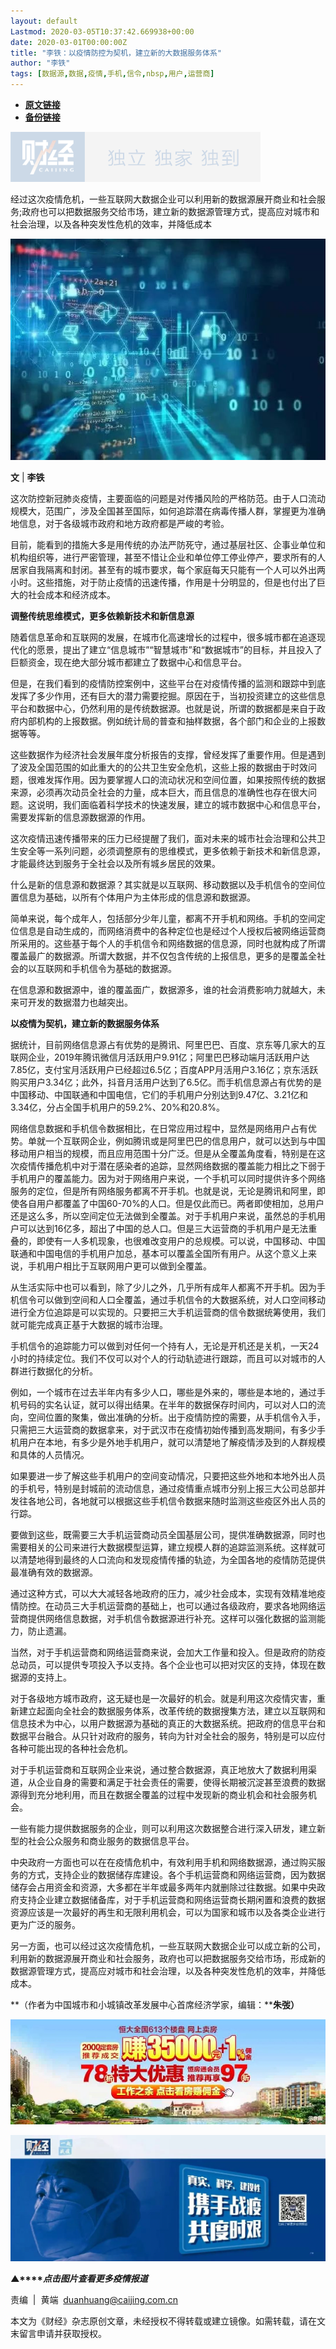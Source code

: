 ```yaml
---
layout: default
Lastmod: 2020-03-05T10:37:42.669938+00:00
date: 2020-03-01T00:00:00Z
title: "李铁：以疫情防控为契机，建立新的大数据服务体系"
author: "李铁"
tags: [数据源,数据,疫情,手机,信令,nbsp,用户,运营商]
---
```


* [**原文链接**](https://mp.weixin.qq.com/s/ar8AIS84eMVU8i6CZzkTYw)
* [**备份链接**](http://archive.today/dd3cG)


![](/images/post/77e6cfb5c7ef66e00d9bd04f74961594.jpg)

经过这次疫情危机，一些互联网大数据企业可以利用新的数据源展开商业和社会服务;政府也可以把数据服务交给市场，建立新的数据源管理方式，提高应对城市和社会治理，以及各种突发性危机的效率，并降低成本

![](/images/post/afd9e3d4aeecdfd977f060dd908bbdcd.jpg)

**文** | **李铁**

这次防控新冠肺炎疫情，主要面临的问题是对传播风险的严格防范。由于人口流动规模大，范围广，涉及全国甚至国际，如何追踪潜在病毒传播人群，掌握更为准确地信息，对于各级城市政府和地方政府都是严峻的考验。

目前，能看到的措施大多是用传统的办法严防死守，通过基层社区、企事业单位和机构组织等，进行严密管理，甚至不惜让企业和单位停工停业停产，要求所有的人居家自我隔离和封闭。甚至有的城市要求，每个家庭每天只能有一个人可以外出两小时。这些措施，对于防止疫情的迅速传播，作用是十分明显的，但是也付出了巨大的社会成本和经济成本。

**调整传统思维模式，更多依赖新技术和新信息源**

随着信息革命和互联网的发展，在城市化高速增长的过程中，很多城市都在追逐现代化的愿景，提出了建立“信息城市”“智慧城市”和“数据城市”的目标，并且投入了巨额资金，现在绝大部分城市都建立了数据中心和信息平台。

但是，在我们看到的疫情防控案例中，这些平台在对疫情传播的监测和跟踪中到底发挥了多少作用，还有巨大的潜力需要挖掘。原因在于，当初投资建立的这些信息平台和数据中心，仍然利用的是传统数据源。也就是说，所谓的数据都是来自于政府内部机构的上报数据。例如统计局的普查和抽样数据，各个部门和企业的上报数据等等。

这些数据作为经济社会发展年度分析报告的支撑，曾经发挥了重要作用。但是遇到了波及全国范围的如此重大的的公共卫生安全危机，这些上报的数据由于时效问题，很难发挥作用。因为要掌握人口的流动状况和空间位置，如果按照传统的数据来源，必须再次动员全社会的力量，成本巨大，而且信息的准确性也存在很大问题。这说明，我们面临着科学技术的快速发展，建立的城市数据中心和信息平台，需要发挥新的信息源数据源的作用。

这次疫情迅速传播带来的压力已经提醒了我们，面对未来的城市社会治理和公共卫生安全等一系列问题，必须调整原有的思维模式，更多依赖于新技术和新信息源，才能最终达到服务于全社会以及所有城乡居民的效果。

什么是新的信息源和数据源？其实就是以互联网、移动数据以及手机信令的空间位置信息为基础，以所有个体用户为主体形成的信息源和数据源。

简单来说，每个成年人，包括部分少年儿童，都离不开手机和网络。手机的空间定位信息是自动生成的，而网络消费中的各种定位也是经过个人授权后被网络运营商所采用的。这些基于每个人的手机信令和网络数据的信息源，同时也就构成了所谓覆盖最广的数据源。所谓大数据，并不仅包含传统的上报信息，更多的是覆盖全社会的以互联网和手机信令为基础的数据源。

在信息源和数据源中，谁的覆盖面广，数据源多，谁的社会消费影响力就越大，未来可开发的数据潜力也越突出。

**以疫情为契机，建立新的数据服务体系**

据统计，目前网络信息源占有优势的是腾讯、阿里巴巴、百度、京东等几家大的互联网企业，2019年腾讯微信月活跃用户9.91亿；阿里巴巴移动端月活跃用户达7.85亿，支付宝月活跃用户已经超过6.5亿；百度APP月活用户3.16亿；京东活跃购买用户3.34亿；此外，抖音月活用户达到了6.5亿。而手机信息源占有优势的是中国移动、中国联通和中国电信，它们的手机用户分别达到9.47亿、3.21亿和3.34亿，分占全国手机用户的59.2%、20%和20.8%。

网络信息数据和手机信令数据相比，在日常应用过程中，显然是网络用户占有优势。单就一个互联网企业，例如腾讯或是阿里巴巴的信息用户，就可以达到与中国移动用户相当的规模，而且应用范围十分广泛。但是从全覆盖角度看，特别是在这次疫情传播危机中对于潜在感染者的追踪，显然网络数据的覆盖能力相比之下弱于手机用户的覆盖能力。因为对于网络用户来说，一个手机可以同时提供许多个网络服务的定位，但是所有网络服务都离不开手机。也就是说，无论是腾讯和阿里，即使各自用户都覆盖了中国60-70%的人口。但是仅此而已。两者即使相加，总用户还是这么多，所以空间定位无法做到全覆盖。对于手机用户来说，虽然总的手机用户可以达到16亿多，超出了中国的总人口。但是三大运营商的手机用户是无法重叠的，即使有一人多机现象，也很难改变用户的总规模。可以说，中国移动、中国联通和中国电信的手机用户加总，基本可以覆盖全国所有用户。从这个意义上来说，手机用户相比于互联网用户更可以做到全覆盖。

从生活实际中也可以看到，除了少儿之外，几乎所有成年人都离不开手机。因为手机信令可以做到空间和人口全覆盖，通过手机信令的大数据系统，对人口空间移动进行全方位追踪是可以实现的。只要把三大手机运营商的信令数据统筹使用，我们就可能完成真正基于大数据的城市治理。

手机信令的追踪能力可以做到对任何一个持有人，无论是开机还是关机，一天24小时的持续定位。我们不仅可以对个人的行动轨迹进行跟踪，而且可以对城市的人群进行数据化的分析。

例如，一个城市在过去半年内有多少人口，哪些是外来的，哪些是本地的，通过手机号码的实名认证，就可以得出结果。在半年的数据保存时间内，可以对人口的流向，空间位置的聚集，做出准确的分析。出于疫情防控的需要，从手机信令入手，只需把三大运营商的数据拿来，对于武汉市在疫情初始传播到高发期间，有多少手机用户在本地，有多少是外地手机用户，就可以清楚地了解疫情涉及到的人群规模和具体的人员情况。

如果要进一步了解这些手机用户的空间变动情况，只要把这些外地和本地外出人员的手机号，特别是封城前的流动信息，通过疫情重点城市分别上报三大公司总部并发往各地公司，各地就可以根据这些手机信令数据来随时监测这些疫区外出人员的行踪。

要做到这些，既需要三大手机运营商动员全国基层公司，提供准确数据源，同时也需要相关的公司来进行大数据模型运算，建立规模人群的追踪监测系统。这样就可以清楚地得到最终的人口流向和发现疫情传播的轨迹，为全国各地的疫情防范提供最准确有效的数据源。

通过这种方式，可以大大减轻各地政府的压力，减少社会成本，实现有效精准地疫情防控。在动员三大手机运营商的基础上，也可以通过各级政府，要求各地网络运营商提供网络信息数据，对手机信令数据源进行补充。这样可以强化数据的监测能力，防止遗漏。

当然，对于手机运营商和网络运营商来说，会加大工作量和投入。但是政府的防疫总动员，可以提供专项投入予以支持。各个企业也可以把对灾区的支持，体现在数据源的支持上。

对于各级地方城市政府，这无疑也是一次最好的机会。就是利用这次疫情灾害，重新建立起面向全社会的数据服务体系，改革传统的数据搜集方法，建立以互联网和信息技术为中心，以用户数据源为基础的真正的大数据系统。把政府的信息平台和数据平台融合。从只针对政府的服务，转向为针对全社会的服务，特别是可以应付各种可能出现的各种社会危机。

对于手机运营商和互联网企业来说，通过整合数据源，真正地放大了数据利用渠道，从企业自身的需要和满足于社会责任的需要，使得长期被沉淀甚至浪费的数据源得到充分地利用，而且在数据全覆盖的过程中发现新的商业机会和社会服务机会。

一些有能力提供数据服务的企业，则可以利用这次数据整合进行深入研发，建立新型的社会公众服务和商业服务的数据信息平台。

中央政府一方面也可以在在疫情危机中，有效利用手机和网络数据源，通过购买服务的方式，支持企业的数据储存库建设。各个手机运营商和网络运营商，因为数据储存会占用资金和资源，大多都在半年或最多两年内就删除过往数据。如果中央政府支持企业建立数据储备库，对于手机运营商和网络运营商长期闲置和浪费的数据资源应该是一次最好的再生和无限利用机会，可以为国家和城市以及各类企业进行更为广泛的服务。

另一方面，也可以经过这次疫情危机，一些互联网大数据企业可以成立新的公司，利用新的数据源展开商业和社会服务，政府也可以把数据服务交给市场，形成新的数据源管理方式，提高应对城市和社会治理，以及各种突发性危机的效率，并降低成本。

**（作者为中国城市和小城镇改革发展中心首席经济学家，编辑：****朱弢）**

[![](/images/post/05b9d215bd3eff7d74296a5f605cafa4.jpg)](https://appd.evergrande.com/makePost_pro/index.html#/page?jsUrl=hftzxj0228&channel=9173)

[![](/images/post/4d24a5670c9a87791ea8b757d030c0d3.jpg)](https://mp.weixin.qq.com/mp/homepage?__biz=MjM5NDU5NTM4MQ==&hid=29&sn=21c0f34c737748fe3b2c372bb40ae622)

**▲****_点击图片查看更多疫情报道_**

  

  

责编  |  黄端  duanhuang@caijing.com.cn

本文为《财经》杂志原创文章，未经授权不得转载或建立镜像。如需转载，请在文末留言申请并获取授权。

